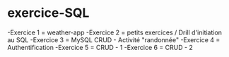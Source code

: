 ﻿# exercice-SQL

-Exercice 1 = weather-app
-Exercice 2 = petits exercices / Drill d'initiation au SQL
-Exercice 3 = MySQL CRUD - Activité "randonnée"
-Exercice 4 = Authentification 
-Exercice 5 = CRUD - 1
-Exercice 6 = CRUD - 2 
